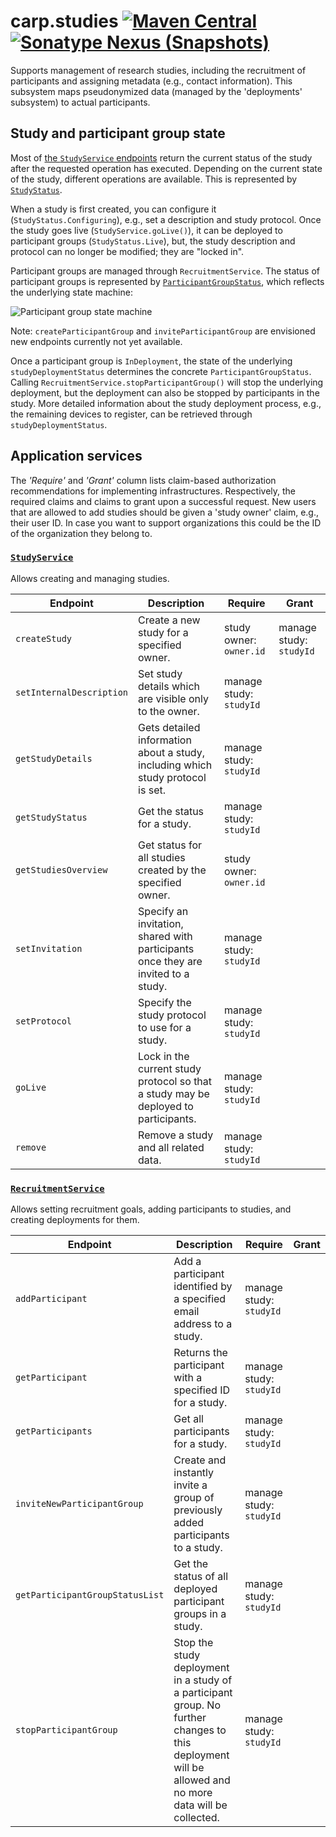 # carp.studies [![Maven Central](https://maven-badges.herokuapp.com/maven-central/dk.cachet.carp.studies/carp.studies.core/badge.svg?color=orange)](https://mvnrepository.com/artifact/dk.cachet.carp.studies) [![Sonatype Nexus (Snapshots)](https://img.shields.io/nexus/s/dk.cachet.carp.studies/carp.studies.core?server=https%3A%2F%2Foss.sonatype.org)](https://oss.sonatype.org/content/repositories/snapshots/dk/cachet/carp/studies/) 

Supports management of research studies, including the recruitment of participants and assigning metadata (e.g., contact information).
This subsystem maps pseudonymized data (managed by the 'deployments' subsystem) to actual participants.

## Study and participant group state

Most of [the `StudyService` endpoints](#application-services) return the current status of the study after the requested operation has executed.
Depending on the current state of the study, different operations are available. This is represented by [`StudyStatus`](../carp.studies.core/src/commonMain/kotlin/dk/cachet/carp/studies/application/StudyStatus.kt).

When a study is first created, you can configure it (`StudyStatus.Configuring`), e.g., set a description and study protocol.
Once the study goes live (`StudyService.goLive()`), it can be deployed to participant groups (`StudyStatus.Live`),
but, the study description and protocol can no longer be modified; they are "locked in".

Participant groups are managed through `RecruitmentService`. The status of participant groups is represented by [`ParticipantGroupStatus`](../carp.studies.core/src/commonMain/kotlin/dk/cachet/carp/studies/application/users/ParticipantGroupStatus.kt),
which reflects the underlying state machine:

![Participant group state machine](https://i.imgur.com/VIv3HKk.png)

Note: `createParticipantGroup` and `inviteParticipantGroup` are envisioned new endpoints currently not yet available.

Once a participant group is `InDeployment`, the state of the underlying `studyDeploymentStatus` determines the concrete `ParticipantGroupStatus`.
Calling `RecruitmentService.stopParticipantGroup()` will stop the underlying deployment, but the deployment can also be stopped by participants in the study.
More detailed information about the study deployment process, e.g., the remaining devices to register, can be retrieved through `studyDeploymentStatus`.

## Application services

The _'Require'_ and _'Grant'_ column lists claim-based authorization recommendations for implementing infrastructures.
Respectively, the required claims and claims to grant upon a successful request.
New users that are allowed to add studies should be given a 'study owner' claim, e.g., their user ID.
In case you want to support organizations this could be the ID of the organization they belong to.

### [`StudyService`](../carp.studies.core/src/commonMain/kotlin/dk/cachet/carp/studies/application/StudyService.kt)
Allows creating and managing studies.

| Endpoint | Description | Require | Grant |
| --- | --- | --- | --- |
| `createStudy` | Create a new study for a specified owner. | study owner: `owner.id` | manage study: `studyId` |
| `setInternalDescription` | Set study details which are visible only to the owner. | manage study: `studyId` | |
| `getStudyDetails` | Gets detailed information about a study, including which study protocol is set. | manage study: `studyId` | |
| `getStudyStatus` | Get the status for a study. | manage study: `studyId` | |
| `getStudiesOverview` | Get status for all studies created by the specified owner. | study owner: `owner.id` | |
| `setInvitation` | Specify an invitation, shared with participants once they are invited to a study. | manage study: `studyId` | |
| `setProtocol` | Specify the study protocol to use for a study. | manage study: `studyId` | |
| `goLive` | Lock in the current study protocol so that a study may be deployed to participants. | manage study: `studyId` | |
| `remove` | Remove a study and all related data. | manage study: `studyId` | |

### [`RecruitmentService`](../carp.studies.core/src/commonMain/kotlin/dk/cachet/carp/studies/application/RecruitmentService.kt)

Allows setting recruitment goals, adding participants to studies, and creating deployments for them.

| Endpoint | Description | Require | Grant |
| --- | --- | --- | --- |
| `addParticipant` | Add a participant identified by a specified email address to a study. | manage study: `studyId` | |
| `getParticipant` | Returns the participant with a specified ID for a study. | manage study: `studyId` | |
| `getParticipants` | Get all participants for a study. | manage study: `studyId` | |
| `inviteNewParticipantGroup` | Create and instantly invite a group of previously added participants to a study. | manage study: `studyId` | |
| `getParticipantGroupStatusList` | Get the status of all deployed participant groups in a study. | manage study: `studyId` | |
| `stopParticipantGroup` | Stop the study deployment in a study of a participant group. No further changes to this deployment will be allowed and no more data will be collected. | manage study: `studyId` | |